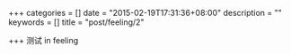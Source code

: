 +++
categories = []
date = "2015-02-19T17:31:36+08:00"
description = ""
keywords = []
title = "post/feeling/2"

+++
测试 in feeling
